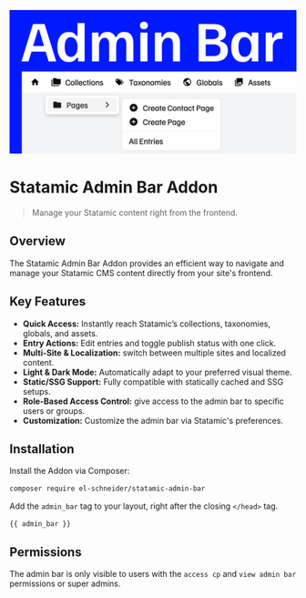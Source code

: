![Admin Bar](./ab_github.png)

# Statamic Admin Bar Addon

> Manage your Statamic content right from the frontend.

## Overview

The Statamic Admin Bar Addon provides an efficient way to navigate and manage your Statamic CMS content directly from your site's frontend.

## Key Features

- **Quick Access:** Instantly reach Statamic’s collections, taxonomies, globals, and assets.
- **Entry Actions:** Edit entries and toggle publish status with one click.
- **Multi-Site & Localization:** switch between multiple sites and localized content.
- **Light & Dark Mode:** Automatically adapt to your preferred visual theme.
- **Static/SSG Support:** Fully compatible with statically cached and SSG setups.
- **Role-Based Access Control:** give access to the admin bar to specific users or groups.
- **Customization:** Customize the admin bar via Statamic's preferences.

## Installation

Install the Addon via Composer:

```bash
composer require el-schneider/statamic-admin-bar
```

Add the `admin_bar` tag to your layout, right after the closing `</head>` tag.

```antlers
{{ admin_bar }}
```

## Permissions

The admin bar is only visible to users with the `access cp` and `view admin bar` permissions or super admins.
